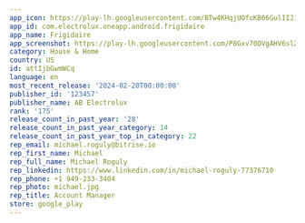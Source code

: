 ```yaml
---
app_icon: https://play-lh.googleusercontent.com/BTw4KHqjUOfoKB06GulIIJ1Zpi2LrWOcJX-7Q9QvO91FCpxgOjfVy7qpTForew_58Hq2
app_id: com.electrolux.oneapp.android.frigidaire
app_name: Frigidaire
app_screenshot: https://play-lh.googleusercontent.com/P8Gxv70OVgAHV6slZhEp9a80mtrkcVeR3iB_45JY0Pe86M8Ph7wb7FxcYAgEotLMBg
category: House & Home
country: US
id: attIjbGwmWCq
language: en
most_recent_release: '2024-02-20T00:00:00'
publisher_id: '123457'
publisher_name: AB Electrolux
rank: '175'
release_count_in_past_year: '28'
release_count_in_past_year_category: 14
release_count_in_past_year_top_in_category: 22
rep_email: michael.roguly@bitrise.io
rep_first_name: Michael
rep_full_name: Michael Roguly
rep_linkedin: https://www.linkedin.com/in/michael-roguly-77376710
rep_phone: +1 949-233-3404
rep_photo: michael.jpg
rep_title: Account Manager
store: google_play
---
```

